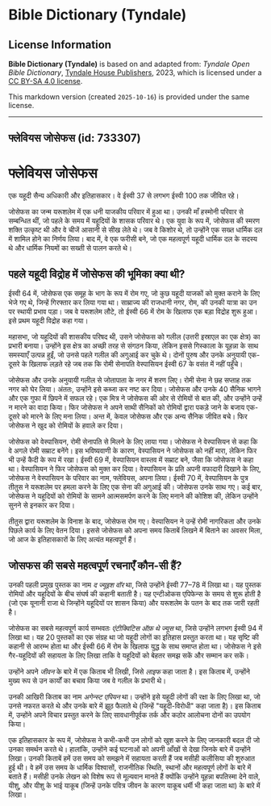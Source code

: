 # Bible Dictionary (Tyndale)

## License Information

**Bible Dictionary (Tyndale)** is based on and adapted from: _Tyndale Open Bible Dictionary_, [Tyndale House Publishers](https://tyndaleopenresources.com/), 2023, which is licensed under a [CC BY-SA 4.0 license](https://creativecommons.org/licenses/by-sa/4.0/legalcode.en).

This markdown version (created `2025-10-16`) is provided under the same license.



--------------------------------

## फ्लेवियस जोसेफस (id: 733307)

फ्लेवियस जोसेफस
===============

एक यहूदी सैन्य अधिकारी और इतिहासकार। वे ईस्वी 37 से लगभग ईस्वी 100 तक जीवित रहे।

जोसेफस का जन्म यरूशलेम में एक धनी याजकीय परिवार में हुआ था। उनकी माँ हस्मोनी परिवार से सम्बन्धित थीं, जो पहले के समय में यहूदियों के शासक परिवार थे। एक युवा के रूप में, जोसेफस की स्मरण शक्ति उत्कृष्ट थी और वे चीजें आसानी से सीख लेते थे। जब वे किशोर थे, तो उन्होंने एक सख्त धार्मिक दल में शामिल होने का निर्णय लिया। बाद में, वे एक फरीसी बने, जो एक महत्वपूर्ण यहूदी धार्मिक दल के सदस्य थे और धार्मिक नियमों का सख्ती से पालन करते थे।

पहले यहूदी विद्रोह में जोसेफस की भूमिका क्या थी?
------------------------------------------------

ईस्वी 64 में, जोसेफस एक समूह के भाग के रूप में रोम गए, जो कुछ यहूदी याजकों को मुक्त कराने के लिए भेजे गए थे, जिन्हें गिरफ्तार कर लिया गया था। साम्राज्य की राजधानी नगर, रोम, की उनकी यात्रा का उन पर स्थायी प्रभाव पड़ा। जब वे यरूशलेम लौटे, तो ईस्वी 66 में रोम के खिलाफ एक बड़ा विद्रोह शुरू हुआ। इसे प्रथम यहूदी विद्रोह कहा गया।

महासभा, जो यहूदियों की शासकीय परिषद थी, उसने जोसेफस को गलील (उत्तरी इस्राएल का एक क्षेत्र) का प्रभारी बनाया। उन्होंने इस क्षेत्र का अच्छी तरह से संगठन किया, लेकिन इससे गिस्काला के यूहन्ना के साथ समस्याएँ उत्पन्न हुईं, जो उनसे पहले गलील की अगुआई कर चुके थे। दोनों पुरुष और उनके अनुयायी एक\-दूसरे के खिलाफ लड़ते रहे जब तक कि रोमी सेनापति वेस्पासियन ईस्वी 67 के वसंत में नहीं पहुँचे।

जोसेफस और उनके अनुयायी गलील से जोतापाता के नगर में शरण लिए। रोमी सेना ने छह सप्ताह तक नगर को घेर लिया। अंततः, उन्होंने इसे कब्जा कर नष्ट कर दिया। जोसेफस और उनके 40 सैनिक भागने और एक गुफा में छिपने में सफल रहे। एक मित्र ने जोसेफस की ओर से रोमियों से बात की, और उन्होंने उन्हें न मारने का वादा किया। फिर जोसेफस ने अपने साथी सैनिकों को रोमियों द्वारा पकड़े जाने के बजाय एक\-दूसरे को मारने के लिए मना लिया। अन्त में, केवल जोसेफस और एक अन्य सैनिक जीवित बचे। फिर जोसेफस ने खुद को रोमियों के हवाले कर दिया।

जोसेफस को वेस्पासियन, रोमी सेनापति से मिलने के लिए लाया गया। जोसेफस ने वेस्पासियन से कहा कि वे अगले रोमी सम्राट बनेंगे। इस भविष्यवाणी के कारण, वेस्पासियन ने जोसेफस को नहीं मारा, लेकिन फिर भी उन्हें कैदी के रूप में रखा। ईस्वी 69 में, वेस्पासियन वास्तव में सम्राट बने, जैसा कि जोसेफस ने कहा था। वेस्पासियन ने फिर जोसेफस को मुक्त कर दिया। वेस्पासियन के प्रति अपनी वफादारी दिखाने के लिए, जोसेफस ने वेस्पासियन के परिवार का नाम, फ्लेवियस, अपना लिया। ईस्वी 70 में, वेस्पासियन के पुत्र तीतुस ने यरूशलेम पर हमला करने के लिए एक सेना की अगुआई की। जोसेफस उनके साथ गए। कई बार, जोसेफस ने यहूदियों को रोमियों के सामने आत्मसमर्पण करने के लिए मनाने की कोशिश की, लेकिन उन्होंने सुनने से इनकार कर दिया।

तीतुस द्वारा यरूशलेम के विनाश के बाद, जोसेफस रोम गए। वेस्पासियन ने उन्हें रोमी नागरिकता और उनके पिछले कार्य के लिए वेतन दिया। इससे जोसेफस को अपना समय किताबें लिखने में बिताने का अवसर मिला, जो आज के इतिहासकारों के लिए अत्यंत महत्वपूर्ण हैं।

जोसफस की सबसे महत्वपूर्ण रचनाएँ कौन\-सी हैं?
--------------------------------------------

उनकी पहली प्रमुख पुस्तक का नाम *द ज्यूइश वॉर* था, जिसे उन्होंने ईस्वी 77–78 में लिखा था। यह पुस्तक रोमियों और यहूदियों के बीच संघर्ष की कहानी बताती है। यह एन्टीओकस एपिफेन्स के समय से शुरू होती है (जो एक यूनानी राजा थे जिन्होंने यहूदियों पर शासन किया) और यरूशलेम के पतन के बाद तक जारी रहती है।

जोसेफस का सबसे महत्वपूर्ण कार्य सम्भवतः *एंटीक्विटिस ऑफ़ थे ज्यूस*  था, जिसे उन्होंने लगभग ईस्वी 94 में लिखा था। यह 20 पुस्तकों का एक संग्रह था जो यहूदी लोगों का इतिहास प्रस्तुत करता था। यह सृष्टि की कहानी से आरम्भ होता था और ईस्वी 66 में रोम के खिलाफ युद्ध के साथ समाप्त होता था। जोसेफस ने इसे गैर\-यहूदियों की सहायता के लिए लिखा ताकि वे यहूदियों को बेहतर समझ सकें और सम्मान कर सकें।

उन्होंने अपने *जीवन* के बारे में एक किताब भी लिखी, जिसे *लाइफ* कहा जाता है। इस किताब में, उन्होंने मुख्य रूप से उन कार्यों का बचाव किया जब वे गलील के प्रभारी थे।

उनकी आखिरी किताब का नाम *अगेन्स्ट एपियन* था। उन्होंने इसे यहूदी लोगों की रक्षा के लिए लिखा था, जो उनसे नफरत करते थे और उनके बारे में झूठ फैलाते थे (जिन्हें "यहूदी\-विरोधी" कहा जाता है)। इस किताब में, उन्होंने अपने विचार प्रस्तुत करने के लिए सावधानीपूर्वक तर्क और कठोर आलोचना दोनों का उपयोग किया।

एक इतिहासकार के रूप में, जोसेफस ने कभी\-कभी उन लोगों को खुश करने के लिए जानकारी बदल दी जो उनका समर्थन करते थे। हालांकि, उन्होंने कई घटनाओं को अपनी आँखों से देखा जिनके बारे में उन्होंने लिखा। उनकी किताबें हमें उस समय को समझने में सहायता करती हैं जब मसीही कलीसिया की शुरुआत हुई थी। वे हमें उस समय के धार्मिक विश्वासों, राजनीतिक स्थिति, स्थानों और महत्वपूर्ण लोगों के बारे में बताते हैं। मसीही उनके लेखन को विशेष रूप से मूल्यवान मानते हैं क्योंकि उन्होंने यूहन्ना बपतिस्मा देने वाले, यीशु, और यीशु के भाई याकूब (जिन्हें उनके पवित्र जीवन के कारण याकूब धर्मी भी कहा जाता था) के बारे में लिखा।


